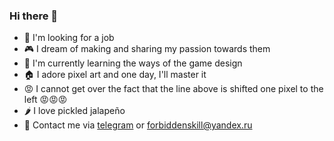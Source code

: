 ### Hi there 👋
- 🔎 I'm looking for a job
- 🎮 I dream of making and sharing my passion towards them
- 🤔 I'm currently learning the ways of the game design
- 🏠 I adore pixel art and one day, I'll master it
- 😡 I cannot get over the fact that the line above is shifted one pixel to the left 😡😡😡
- 🌶️ I love pickled jalapeño
- 💬 Contact me via [telegram](https://t.me/n7winner) or forbiddenskill@yandex.ru

<!--
**N7winner/N7winner** is a ✨ _special_ ✨ repository because its `README.md` (this file) appears on your GitHub profile.

Here are some ideas to get you started:

- 🔭 I’m currently working on ...
- 🌱 I’m currently learning ...
- 🔎 I'm looking for a job
- 👯 I’m looking to collaborate on ...
- 🤔 I’m looking for help with ...
- 💬 Ask me about ...
- 📫 How to reach me: ...
- 😄 Pronouns: ...
- ⚡ Fun fact: ...
-->
